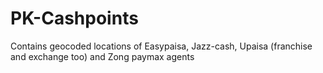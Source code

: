 # PK-Cashpoints
Contains geocoded locations of Easypaisa, Jazz-cash, Upaisa (franchise and exchange too) and Zong paymax  agents
